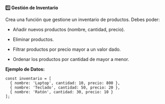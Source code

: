 <strong>1️⃣ Gestión de Inventario</strong>

Crea una función que gestione un inventario de productos. Debes poder:

- Añadir nuevos productos (nombre, cantidad, precio).

- Eliminar productos.

- Filtrar productos por precio mayor a un valor dado.

- Ordenar los productos por cantidad de mayor a menor.

<strong>Ejemplo de Datos:</strong>
```
const inventario = [
  { nombre: 'Laptop', cantidad: 10, precio: 800 },
  { nombre: 'Teclado', cantidad: 50, precio: 20 },
  { nombre: 'Ratón', cantidad: 30, precio: 10 }
];
```